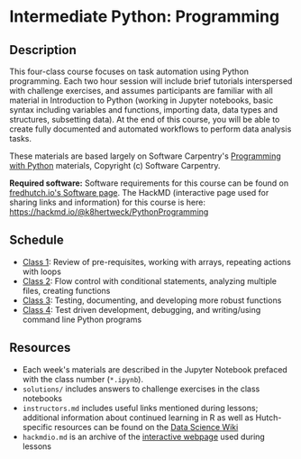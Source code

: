# Intermediate Python: Programming

## Description

This four-class course focuses on task automation using Python programming. Each two hour session will include brief tutorials interspersed with challenge exercises, and assumes participants are familiar with all material in Introduction to Python (working in Jupyter notebooks, basic syntax including variables and functions, importing data, data types and structures, subsetting data). At the end of this course, you will be able to create fully documented and automated workflows to perform data analysis tasks.

These materials are based largely on Software Carpentry's [Programming with Python](http://swcarpentry.github.io/python-novice-inflammation/) materials, Copyright (c) Software Carpentry.

**Required software:** Software requirements for this course can be found on [fredhutch.io's Software page](http://www.fredhutch.io/resources/). The HackMD (interactive page used for sharing links and information) for this course is here: https://hackmd.io/@k8hertweck/PythonProgramming

## Schedule

* [Class 1](https://nbviewer.jupyter.org/github/fredhutchio/python_programming/blob/gh-pages/class1.ipynb): Review of pre-requisites, working with arrays, repeating actions with loops
* [Class 2](https://nbviewer.jupyter.org/github/fredhutchio/python_programming/blob/gh-pages/class2.ipynb): Flow control with conditional statements, analyzing multiple files, creating functions
* [Class 3](https://nbviewer.jupyter.org/github/fredhutchio/python_programming/blob/gh-pages/class3.ipynb): Testing, documenting, and developing more robust functions
* [Class 4](https://nbviewer.jupyter.org/github/fredhutchio/python_programming/blob/gh-pages/class4.ipynb): Test driven development, debugging, and writing/using command line Python programs

## Resources

* Each week's materials are described in the Jupyter Notebook prefaced with the class number (`*.ipynb`).
* `solutions/` includes answers to challenge exercises in the class notebooks
* `instructors.md` includes useful links mentioned during lessons; additional information about continued learning in R as well as Hutch-specific resources can be found on the [Data Science Wiki](https://sciwiki.fredhutch.org/bioinformatics/prog_overview/)
* `hackmdio.md` is an archive of the [interactive webpage](https://hackmd.io) used during lessons
